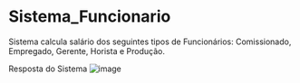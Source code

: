 # Sistema_Funcionario
Sistema calcula salário dos seguintes tipos de Funcionários: Comissionado, Empregado, Gerente, Horista e Produção.

Resposta do Sistema
![image](https://user-images.githubusercontent.com/91507393/226112105-5ffe186c-601f-4095-958e-c659d7d4a522.png)
